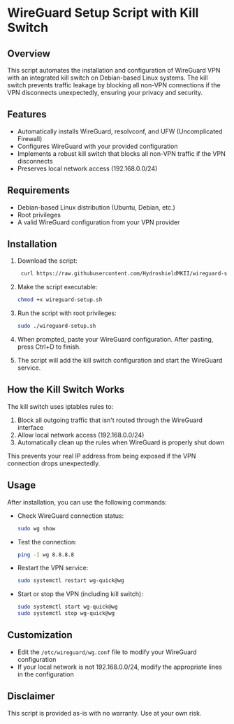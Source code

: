 # WireGuard Setup Script with Kill Switch

## Overview

This script automates the installation and configuration of WireGuard VPN with an integrated kill switch on Debian-based Linux systems. The kill switch prevents traffic leakage by blocking all non-VPN connections if the VPN disconnects unexpectedly, ensuring your privacy and security.

## Features

- Automatically installs WireGuard, resolvconf, and UFW (Uncomplicated Firewall)
- Configures WireGuard with your provided configuration
- Implements a robust kill switch that blocks all non-VPN traffic if the VPN disconnects
- Preserves local network access (192.168.0.0/24)

## Requirements

- Debian-based Linux distribution (Ubuntu, Debian, etc.)
- Root privileges
- A valid WireGuard configuration from your VPN provider

## Installation

1. Download the script:
   ```bash 
    curl https://raw.githubusercontent.com/HydroshieldMKII/wireguard-setup/main/wireguard-setup.sh
   ```

2. Make the script executable:
   ```bash
   chmod +x wireguard-setup.sh
   ```

3. Run the script with root privileges:
   ```bash
   sudo ./wireguard-setup.sh
   ```

4. When prompted, paste your WireGuard configuration. After pasting, press Ctrl+D to finish.

5. The script will add the kill switch configuration and start the WireGuard service.

## How the Kill Switch Works

The kill switch uses iptables rules to:
1. Block all outgoing traffic that isn't routed through the WireGuard interface
2. Allow local network access (192.168.0.0/24)
3. Automatically clean up the rules when WireGuard is properly shut down

This prevents your real IP address from being exposed if the VPN connection drops unexpectedly.

## Usage

After installation, you can use the following commands:

- Check WireGuard connection status:
  ```bash
  sudo wg show
  ```

- Test the connection:
  ```bash
  ping -I wg 8.8.8.8
  ```

- Restart the VPN service:
  ```bash
  sudo systemctl restart wg-quick@wg
  ```

- Start or stop the VPN (including kill switch):
  ```bash
  sudo systemctl start wg-quick@wg
  sudo systemctl stop wg-quick@wg
  ```

## Customization

- Edit the `/etc/wireguard/wg.conf` file to modify your WireGuard configuration
- If your local network is not 192.168.0.0/24, modify the appropriate lines in the configuration

## Disclaimer

This script is provided as-is with no warranty. Use at your own risk.
